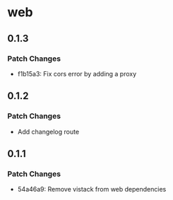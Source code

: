 # web

## 0.1.3

### Patch Changes

- f1b15a3: Fix cors error by adding a proxy

## 0.1.2

### Patch Changes

- Add changelog route

## 0.1.1

### Patch Changes

- 54a46a9: Remove vistack from web dependencies
